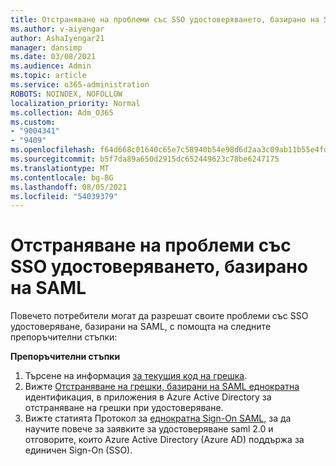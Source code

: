 ```yaml
---
title: Отстраняване на проблеми със SSO удостоверяването, базирано на SAML
ms.author: v-aiyengar
author: AshaIyengar21
manager: dansimp
ms.date: 03/08/2021
ms.audience: Admin
ms.topic: article
ms.service: o365-administration
ROBOTS: NOINDEX, NOFOLLOW
localization_priority: Normal
ms.collection: Adm_O365
ms.custom:
- "9004341"
- "9409"
ms.openlocfilehash: f64d668c01640c65e7c58940b54e98d6d2aa3c09ab11b55e4fd560874740e3d3
ms.sourcegitcommit: b5f7da89a650d2915dc652449623c78be6247175
ms.translationtype: MT
ms.contentlocale: bg-BG
ms.lasthandoff: 08/05/2021
ms.locfileid: "54039379"
---
```

# <a name="troubleshoot-saml-based-sso-authentication-issues"></a>Отстраняване на проблеми със SSO удостоверяването, базирано на SAML

Повечето потребители могат да разрешат своите проблеми със SSO удостоверяване, базирани на SAML, с помощта на следните препоръчителни стъпки:

**Препоръчителни стъпки**
1. Търсене на информация [за текущия код на грешка](https://docs.microsoft.com/azure/active-directory/develop/reference-aadsts-error-codes#lookup-current-error-code-information).
1. Вижте [Отстраняване на грешки, базирани на SAML еднократна](https://docs.microsoft.com/azure/active-directory/manage-apps/debug-saml-sso-issues) идентификация, в приложения в Azure Active Directory за отстраняване на грешки при удостоверяване.
1. Вижте статията Протокол за [еднократна Sign-On SAML,](https://docs.microsoft.com/azure/active-directory/develop/single-sign-on-saml-protocol) за да научите повече за заявките за удостоверяване saml 2.0 и отговорите, които Azure Active Directory (Azure AD) поддържа за единичен Sign-On (SSO).


